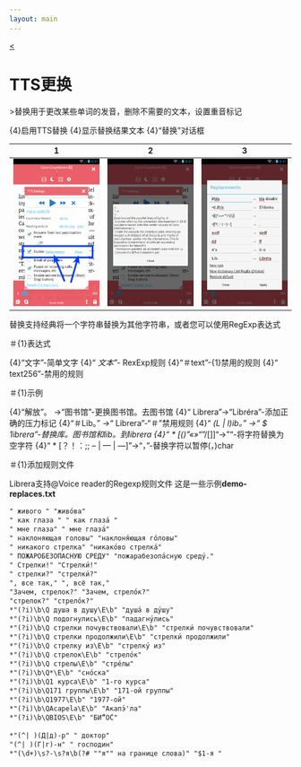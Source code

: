 ```yaml
---
layout: main
---
```

[<](/wiki/faq)

# TTS更换

&gt;替换用于更改某些单词的发音，删除不需要的文本，设置重音标记

{4}启用TTS替换
{4}显示替换结果文本
{4}“替换”对话框

|1|2|3|
|-|-|-|
|![](1.png)|![](2.png)|![](3.png)|


替换支持经典将一个字符串替换为其他字符串，或者您可以使用RegExp表达式

＃{1}表达式

{4}“文字”-简单文字
{4}“ *文本”-* RexExp规则
{4}“＃text”-{1}禁用的规则
{4}“ text256”-禁用的规则

＃{1}示例

{4}“解放”。 -&gt;“图书馆”-更换图书馆。去图书馆
{4}“ Librera”-&gt;“Libréra”-添加正确的压力标记
{4}“＃Lib。” -&gt;“ Librera”-“＃”禁用规则
{4}“ *(L | l)ib。” -&gt;“ $ 1ibrera”-替换库。图书馆和lib。到librera
{4}“ * [()”«»*“”/[]]“-&gt;”“-将字符替换为空字符
{4}“ * [？！：;; – | — | ―]”-&gt;“，”-替换字符以暂停(，)char

＃{1}添加规则文件

Librera支持@Voice reader的Regexp规则文件
这是一些示例**demo-replaces.txt**

```
" живого " "живо́ва"
" как глаза " " как глаза́ "
" мне глаза" " мне глаза́"
" наклоняющая головы" "наклоня́ющая го́ловы"
" никакого стрелка" "никако́во стрелка́"
" ПОЖАРОБЕЗОПАСНУЮ СРЕДУ" "пожарабезопа́сную среду́."
" Стрелки!" "Стрелки́!"
" стрелки?" "стрелки́?"
", все так," ", всё так,"
"Зачем, стрелок?" "Зачем, стрело́к?"
"стрелок?" "стрело́к?"
*"(?i)\b\Q душа в душу\E\b" "душа́ в ду́шу"
*"(?i)\b\Q подогнулись\E\b" "падагну́лись"
*"(?i)\b\Q стрелки почувствовали\E\b" "стрелки́ почувствовали"
*"(?i)\b\Q стрелки продолжили\E\b" "стрелки́ продолжили"
*"(?i)\b\Q стрелку из\E\b" "стрелку́ из"
*"(?i)\b\Q стрелок\E\b" "стрело́к"
*"(?i)\b\Q стрелы\E\b" "стре́лы"
*"(?i)\b\Q*\E\b" "сно́ска"
*"(?i)\b\Q1 курса\E\b" "1-го курса"
*"(?i)\b\Q171 группы\E\b" "171-ой группы"
*"(?i)\b\Q1977\E\b" "1977-ой"
*"(?i)\b\QAcapela\E\b" "Акапэ́'ла"
*"(?i)\b\QBIOS\E\b" "БИ́“О́С"

*"(^| )(Д|д)-р" " доктор"
"(^| )(Г|г)-н" " господин"
*"(\d+)\s?-\s?я\b(?# ""я"" на границе слова)" "$1-я "

```


   
